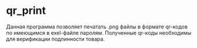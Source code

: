 # qr_print
Данная программа позволяет печатать .png файлы в формате qr-кодов по имеющимся в exel-файле паролям. 
Полученные qr-коды необходимы для верификации подлинности товара.